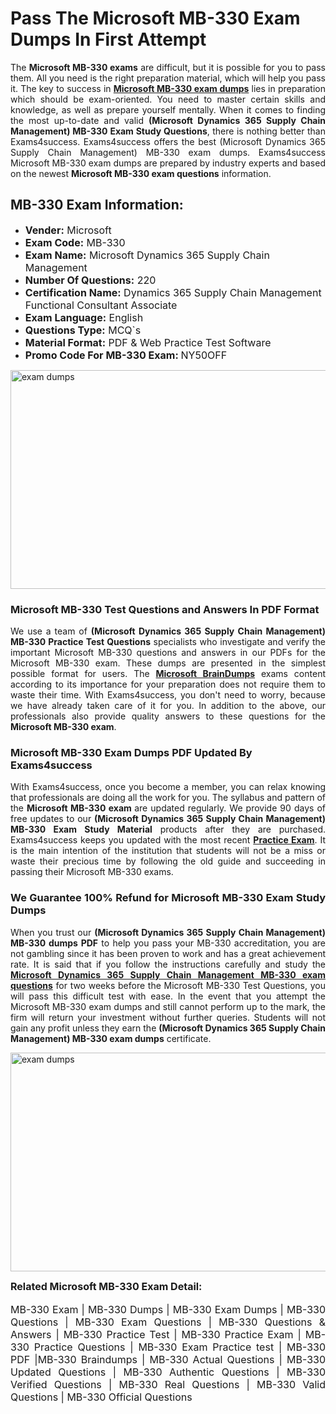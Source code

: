<h1><strong><strong>Pass The Microsoft MB-330 Exam Dumps In First Attempt</strong></strong></h1> <p style="text-align:justify">The <strong>Microsoft MB-330 exams</strong> are difficult, but it is possible for you to pass them. All you need is the right preparation material, which will help you pass it. The key to success in <a href="https://www.exams4success.com/microsoft/mb-330-pdf-exam-dumps"><strong>Microsoft MB-330 exam dumps</strong></a> lies in preparation which should be exam-oriented. You need to master certain skills and knowledge, as well as prepare yourself mentally. When it comes to finding the most up-to-date and valid <strong>(Microsoft Dynamics 365 Supply Chain Management) MB-330 Exam Study Questions</strong>, there is nothing better than Exams4success. Exams4success offers the best (Microsoft Dynamics 365 Supply Chain Management) MB-330 exam dumps. Exams4success Microsoft MB-330 exam dumps are prepared by industry experts and based on the newest <strong>Microsoft MB-330 exam questions</strong> information.</p> <h2><strong><strong>MB-330 Exam Information:</strong></strong></h2> <ul> <li><span style="font-size:16px"><strong>Vender:</strong> Microsoft</span></li> <li><span style="font-size:16px"><strong>Exam Code:</strong> MB-330</span></li> <li><span style="font-size:16px"><strong>Exam Name:</strong> Microsoft Dynamics 365 Supply Chain Management</span></li> <li><span style="font-size:16px"><strong>Number Of Questions:</strong> 220</span></li> <li><span style="font-size:16px"><strong>Certification Name:</strong> Dynamics 365 Supply Chain Management Functional Consultant Associate</span></li> <li><span style="font-size:16px"><strong>Exam Language:</strong> English</span></li> <li><span style="font-size:16px"><strong>Questions Type:</strong> MCQ`s</span></li> <li><span style="font-size:16px"><strong>Material Format:</strong> PDF & Web Practice Test Software</span></li> <li><span style="font-size:16px"><strong>Promo Code For MB-330 Exam: </strong>NY50OFF</span></li> </ul> <p><a href="https://www.exams4success.com/microsoft/mb-330-pdf-exam-dumps" rel="no-follow"><img alt="exam dumps" src="https://www.certcollections.com/uploads/content/infrist1.png" style="height:350px; width:750px" /></a></p> <h3><strong>Microsoft MB-330 Test Questions and Answers In PDF Format</strong></h3> <p style="text-align:justify">We use a team of <strong>(Microsoft Dynamics 365 Supply Chain Management) MB-330 Practice Test Questions</strong> specialists who investigate and verify the important Microsoft MB-330 questions and answers in our PDFs for the Microsoft MB-330 exam. These dumps are presented in the simplest possible format for users. The <a href="https://www.exams4success.com/microsoft-exam-dumps"><strong>Microsoft BrainDumps</strong></a> exams content according to its importance for your preparation does not require them to waste their time. With Exams4success, you don't need to worry, because we have already taken care of it for you. In addition to the above, our professionals also provide quality answers to these questions for the<strong> Microsoft MB-330 exam</strong>.</p> <h3><strong> Microsoft MB-330 Exam Dumps PDF Updated By Exams4success</strong></h3> <p style="text-align:justify">With Exams4success, once you become a member, you can relax knowing that professionals are doing all the work for you. The syllabus and pattern of the <strong>Microsoft MB-330 exam </strong>are updated regularly. We provide 90 days of free updates to our <strong>(Microsoft Dynamics 365 Supply Chain Management) MB-330 Exam Study Material</strong> products after they are purchased. Exams4success keeps you updated with the most recent <a href="https://www.exams4success.com/"><strong>Practice Exam</strong></a>. It is the main intention of the institution that students will not be a miss or waste their precious time by following the old guide and succeeding in passing their Microsoft MB-330 exams.</p> <h3 style="text-align:justify"><strong>We Guarantee 100% Refund for Microsoft MB-330 Exam Study Dumps</strong></h3> <p style="text-align:justify">When you trust our <strong>(Microsoft Dynamics 365 Supply Chain Management) MB-330 dumps PDF</strong> to help you pass your MB-330 accreditation, you are not gambling since it has been proven to work and has a great achievement rate. It is said that if you follow the instructions carefully and study the <a href="https://www.exams4success.com/microsoft/mb-330-pdf-exam-dumps"><strong>Microsoft Dynamics 365 Supply Chain Management MB-330 exam questions</strong></a> for two weeks before the Microsoft MB-330 Test Questions, you will pass this difficult test with ease. In the event that you attempt the Microsoft MB-330 exam dumps and still cannot perform up to the mark, the firm will return your investment without further queries. Students will not gain any profit unless they earn the <strong>(Microsoft Dynamics 365 Supply Chain Management) MB-330 exam dumps</strong> certificate.</p> <p style="text-align:justify"><a href="https://www.exams4success.com/microsoft/mb-330-pdf-exam-dumps" rel="no-follow"><img alt="exam dumps" src="https://www.certcollections.com/uploads/content/free_demo1.png" style="height:350px; width:750px" /></a></p> <p style="text-align:justify"><span style="font-size:16px"><strong>Related Microsoft MB-330 Exam Detail:</strong></span><br /> <br /> <span style="font-size:16px">MB-330 Exam | MB-330 Dumps | MB-330 Exam Dumps | MB-330 Questions | MB-330 Exam Questions | MB-330 Questions & Answers | MB-330 Practice Test | MB-330 Practice Exam | MB-330 Practice Questions | MB-330 Exam Practice test | MB-330 PDF |MB-330 Braindumps | MB-330 Actual Questions | MB-330 Updated Questions | MB-330 Authentic Questions | MB-330 Verified Questions | MB-330 Real Questions | MB-330 Valid Questions | MB-330 Official Questions</span></p>
